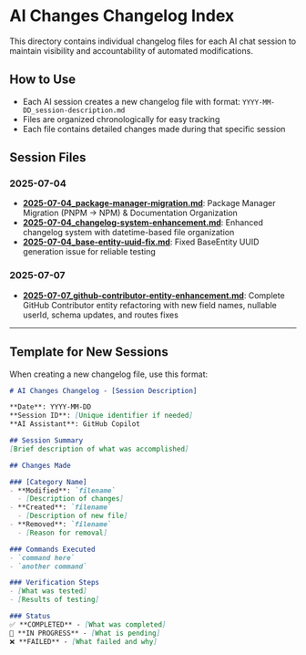 # AI Changes Changelog Index

This directory contains individual changelog files for each AI chat session to maintain visibility and accountability of automated modifications.

## How to Use
- Each AI session creates a new changelog file with format: `YYYY-MM-DD_session-description.md`
- Files are organized chronologically for easy tracking
- Each file contains detailed changes made during that specific session

## Session Files

### 2025-07-04
- **[2025-07-04_package-manager-migration.md](2025-07-04_package-manager-migration.md)**: Package Manager Migration (PNPM → NPM) & Documentation Organization
- **[2025-07-04_changelog-system-enhancement.md](2025-07-04_changelog-system-enhancement.md)**: Enhanced changelog system with datetime-based file organization
- **[2025-07-04_base-entity-uuid-fix.md](2025-07-04_base-entity-uuid-fix.md)**: Fixed BaseEntity UUID generation issue for reliable testing

### 2025-07-07  
- **[2025-07-07_github-contributor-entity-enhancement.md](2025-07-07_github-contributor-entity-enhancement.md)**: Complete GitHub Contributor entity refactoring with new field names, nullable userId, schema updates, and routes fixes

---

## Template for New Sessions

When creating a new changelog file, use this format:

```markdown
# AI Changes Changelog - [Session Description]

**Date**: YYYY-MM-DD  
**Session ID**: [Unique identifier if needed]  
**AI Assistant**: GitHub Copilot  

## Session Summary
[Brief description of what was accomplished]

## Changes Made

### [Category Name]
- **Modified**: `filename`
  - [Description of changes]
- **Created**: `filename`
  - [Description of new file]
- **Removed**: `filename`
  - [Reason for removal]

### Commands Executed
- `command here`
- `another command`

### Verification Steps
- [What was tested]
- [Results of testing]

### Status
✅ **COMPLETED** - [What was completed]
🔄 **IN PROGRESS** - [What is pending]
❌ **FAILED** - [What failed and why]
```
